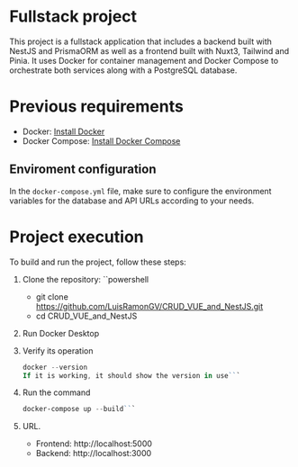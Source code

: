 # Fullstack project

This project is a fullstack application that includes a backend built with NestJS and PrismaORM as well as a frontend built with Nuxt3, Tailwind and Pinia. It uses Docker for container management and Docker Compose to orchestrate both services along with a PostgreSQL database.

# Previous requirements

- Docker: [Install Docker](https://docs.docker.com/get-docker/)
- Docker Compose: [Install Docker Compose](https://docs.docker.com/compose/install/)

## Enviroment configuration

In the `docker-compose.yml` file, make sure to configure the environment variables for the database and API URLs according to your needs.

# Project execution

To build and run the project, follow these steps:

1. Clone the repository:
   ``powershell
   - git clone https://github.com/LuisRamonGV/CRUD_VUE_and_NestJS.git
   - cd CRUD_VUE_and_NestJS

3. Run Docker Desktop

4. Verify its operation
   ```powershell
   docker --version
   If it is working, it should show the version in use```

6. Run the command
   ```powershell
   docker-compose up --build```

8. URL.
   - Frontend: http://localhost:5000
   - Backend: http://localhost:3000 

